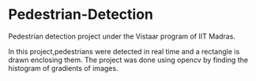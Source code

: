 # Pedestrian-Detection
Pedestrian detection project under the Vistaar program of IIT Madras.

In this project,pedestrians were detected in real time and a rectangle is drawn enclosing them.
The project was done using opencv by finding the histogram of gradients of images.

